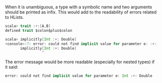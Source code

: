 When it is unambiguous, a type with a symbolic name and two arguments should be printed as infix.  This would add to the readability of errors related to HLists.

```scala
scala> trait :+:[A,B]                      
defined trait $colon$plus$colon

scala> implicitly[Int :+: Double]          
<console>:7: error: could not find implicit value for parameter e: :+:[Int,Double]
       implicitly[Int :+: Double]
                 ^
```

The error message would be more readable (especially for nested types) if it said:
```scala
error: could not find implicit value for parameter e: Int :+: Double
```
